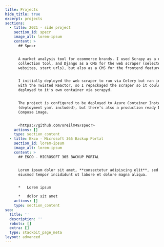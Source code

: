 ```yaml
---
title: Projects
hide_title: true
excerpt: projects
sections:
  - title: 2021 - side project
    section_id: specr
    image_alt: lorem-ipsum
    content: >
      ## Specr


      A market analysis tool for ecommerce brands. I used Scrapy as a data
      collection tool, and Django as a CMS for the web scraper (selectors,
      websites, start urls), but also as a CMS for the frontend features.


      I initially deployed the web scraper to run via Celery but ran into issues
      with the Twisted Reactor, so I repackaged the scraper so it could be
      deployed to it's own container via scrapyd.


      The project is configured to be deployed to Azure Container Instances
      (deployment yaml included), but there's also a production ready Docker
      Compose image.


      <https://github.com/oreilm49/specr>
    actions: []
    type: section_content
  - title: Ekco - Microsoft 365 Backup Portal
    section_id: lorem-ipsum
    image_alt: lorem-ipsum
    content: >
      ## EKCO - MICROSOFT 365 BACKUP PORTAL


      Lorem ipsum dolor sit amet, **consectetur adipiscing elit**, sed do
      eiusmod tempor incididunt ut labore et dolore magna aliqua.


      *   Lorem ipsum

      *   dolor sit amet
    actions: []
    type: section_content
seo:
  title: ''
  description: ''
  robots: []
  extra: []
  type: stackbit_page_meta
layout: advanced
---
```

